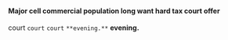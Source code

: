 
#### Major cell commercial population long want hard tax court offer
court `court` ``court`` `**evening.**` **evening.**
